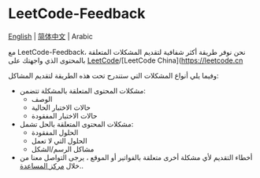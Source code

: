 # LeetCode-Feedback

[English](./README.md) | [简体中文](./README-CN.md) | Arabic

مع LeetCode-Feedback، نحن نوفر طريقة أكثر شفافية لتقديم المشكلات المتعلقة بالمحتوى الذي واجهتك على [LeetCode](https://leetcode.com)/[LeetCode China](https://leetcode.cn
 
وفيما يلي أنواع المشكلات التي ستندرج تحت هذه الطريقة لتقديم المشاكل:
* مشكلات المحتوى المتعلقة بالمشكلة تتضمن: 
    * الوصف
   * حالات الاختبار الحالية
   * حالات الاختبار المفقودة
* مشكلات المحتوى المتعلقة بالحل تشمل: 
    * الحلول المفقودة
    * الحلول التي لا تعمل
    * مشاكل الرسم/الشكل
* أخطاء التقديم
لأي مشكلة أخرى متعلقة بالفواتير أو الموقع ، يرجى التواصل معنا من خلال [مركز المساعدة](https://support.leetcode.com/hc/en-us)..




